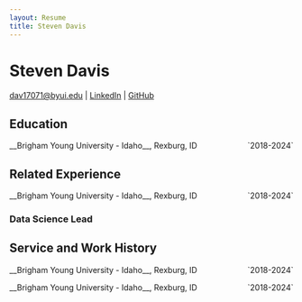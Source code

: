 ```yaml
---
layout: Resume
title: Steven Davis
---
```

# Steven Davis


<div id="webaddress">
<a href="dav17071@byui.edu">dav17071@byui.edu</a>
| <a href="https://www.linkedin.com/in/steven-ea-davis/">LinkedIn</a>
| <a href="https://github.com/StevenEAdavis">GitHub</a>
</div>

<!-- https://www.monique.tech/the-art-of-markdown -->

## Education

<p style="text-align:left;">
    __Brigham Young University - Idaho__, Rexburg, ID 
    <span style="float:right;">
        `2018-2024`
    </span>
</p>




## Related Experience

<p style="text-align:left;">
    __Brigham Young University - Idaho__, Rexburg, ID 
    <span style="float:right;">
        `2018-2024`
    </span>
</p>


### Data Science Lead


## Service and Work History

<p style="text-align:left;">
    __Brigham Young University - Idaho__, Rexburg, ID 
    <span style="float:right;">
        `2018-2024`
    </span>
</p>

<p style="text-align:left;">
    __Brigham Young University - Idaho__, Rexburg, ID 
    <span style="float:right;">
        `2018-2024`
    </span>
</p>


<!-- ### Footer

Last updated: May 2013 -->


